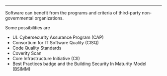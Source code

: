 - - -
Software can benefit from the programs and criteria of third-party non-governmental organizations.

Some possibilities are
- UL Cybersecurity Assurance Program (CAP)
- Consortium for IT Software Quality (CISQ)
- Code Quality Standards
- Coverity Scan
- Core Infrastructure Initiative (CII)
- Best Practices badge and the Building Security In Maturity Model (BSIMM)